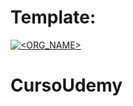 # Template:
[![<ORG_NAME>](https://circleci.com/bgaraujo/CursoUdemy.svg?style=svg)](<LINK>)

# CursoUdemy
